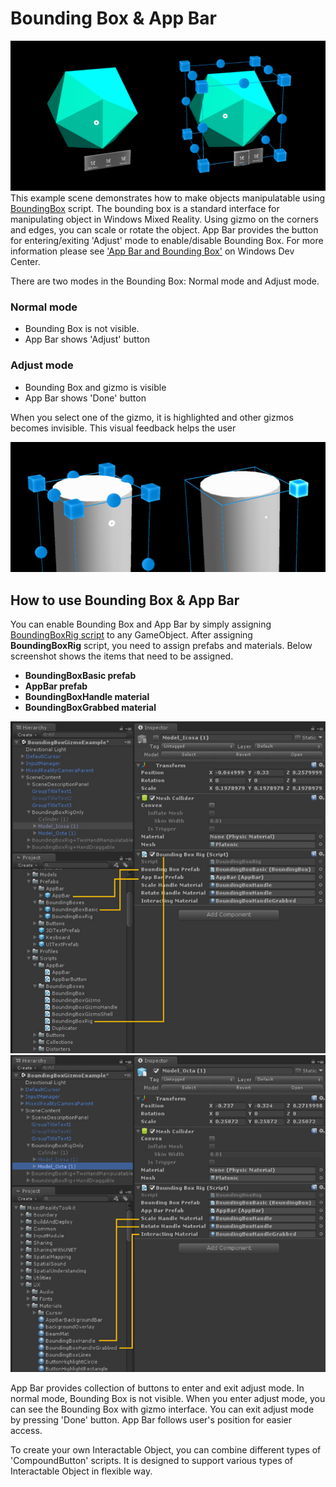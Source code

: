 # Bounding Box & App Bar
![Bounding Box](/External/ReadMeImages/MRTK_AppBar_BoundingBox.jpg)
This example scene demonstrates how to make objects manipulatable using [BoundingBox](/Assets/MixedRealityToolkit/UX/Scripts/BoundingBoxes/BoundingBoxRig.cs) script. The bounding box is a standard interface for manipulating object in Windows Mixed Reality. Using gizmo on the corners and edges, you can scale or rotate the object. 
App Bar provides the button for entering/exiting 'Adjust' mode to enable/disable Bounding Box. For more information please see ['App Bar and Bounding Box'](https://developer.microsoft.com/en-us/windows/mixed-reality/app_bar_and_bounding_box) on Windows Dev Center.

There are two modes in the Bounding Box: Normal mode and Adjust mode. 
### Normal mode ###
- Bounding Box is not visible. 
- App Bar shows 'Adjust' button

### Adjust mode ###
- Bounding Box and gizmo is visible
- App Bar shows 'Done' button

When you select one of the gizmo, it is highlighted and other gizmos becomes invisible. This visual feedback helps the user 


<img src="/External/ReadMeImages/MRTK_AppBar_BoundingBox_Interaction.jpg" width="600">

## How to use Bounding Box & App Bar ##
You can enable Bounding Box and App Bar by simply assigning [BoundingBoxRig script](/Assets/MixedRealityToolkit/UX/Scripts/BoundingBoxes/BoundingBoxRig.cs) to any GameObject. After assigning **BoundingBoxRig** script, you need to assign prefabs and materials. Below screenshot shows the items that need to be assigned.
- **BoundingBoxBasic prefab** 
- **AppBar prefab** 
- **BoundingBoxHandle material**
- **BoundingBoxGrabbed material**

![BoundingBox Script Setup](/External/ReadMeImages/MRTK_AppBar_BoundingBox_ScriptSetup.jpg)
![BoundingBox Material Setup](/External/ReadMeImages/MRTK_AppBar_BoundingBox_Materials.jpg)





App Bar provides collection of buttons to enter and exit adjust mode. In normal mode, Bounding Box is not visible. When you enter adjust mode, you can see the Bounding Box with gizmo interface. You can exit adjust mode by pressing 'Done' button. App Bar follows user's position for easier access. 
 
To create your own Interactable Object, you can combine different types of 'CompoundButton' scripts. It is designed to support various types of Interactable Object in flexible way.
